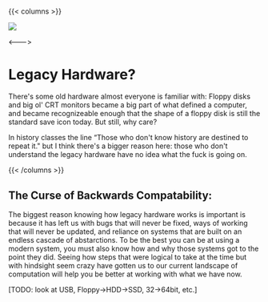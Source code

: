 #####

<script>
    document.getElementById("hardwareMenu").open = true;
</script>

{{< columns >}}

![](/legacy.webp)

<--->

# Legacy Hardware?

There's some old hardware almost everyone is familiar with: Floppy disks and big ol' CRT monitors became a big part of what defined a computer, and became recognizeable enough that the shape of a floppy disk is still the standard save icon today. But still, why care?

In history classes the line “Those who don't know history are destined to repeat it." but I think there's a bigger reason here: those who don't understand the legacy hardware have no idea what the fuck is going on.

{{< /columns >}}

## The Curse of Backwards Compatability:

The biggest reason knowing how legacy hardware works is important is because it has left us with bugs that will never be fixed, ways of working that will never be updated, and reliance on systems that are built on an endless cascade of abstarctions. To be the best you can be at using a modern system, you must also know how and why those systems got to the point they did. Seeing how steps that were logical to take at the time but with hindsight seem crazy have gotten us to our current landscape of computation will help you be better at working with what we have now. 

[TODO: look at USB, Floppy→HDD→SSD, 32→64bit, etc.]

<!---

[TODO] Parallel, Serial, Tape, CD, gameport, C64, BIOS, floppy data storage tracks, 

--->
